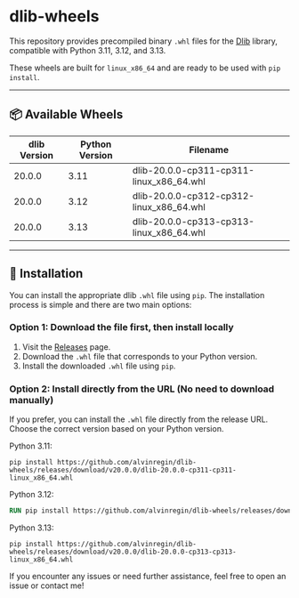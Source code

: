 # dlib-wheels

This repository provides precompiled binary `.whl` files for the [Dlib](http://dlib.net) library, compatible with Python 3.11, 3.12, and 3.13.

These wheels are built for `linux_x86_64` and are ready to be used with `pip install`.

---

## 📦 Available Wheels

| dlib Version | Python Version | Filename |
|--------------|----------------|----------|
| 20.0.0       | 3.11           | dlib-20.0.0-cp311-cp311-linux_x86_64.whl |
| 20.0.0       | 3.12           | dlib-20.0.0-cp312-cp312-linux_x86_64.whl |
| 20.0.0       | 3.13           | dlib-20.0.0-cp313-cp313-linux_x86_64.whl |

---

## 🚀 Installation

You can install the appropriate dlib `.whl` file using `pip`. The installation process is simple and there are two main options:

### Option 1: Download the file first, then install locally

1. Visit the [Releases](https://github.com/alvinregin/dlib-wheels/releases) page.
2. Download the `.whl` file that corresponds to your Python version.  
4. Install the downloaded `.whl` file using `pip`.

### Option 2: Install directly from the URL (No need to download manually)

If you prefer, you can install the `.whl` file directly from the release URL. Choose the correct version based on your Python version.

Python 3.11:

```nginx
pip install https://github.com/alvinregin/dlib-wheels/releases/download/v20.0.0/dlib-20.0.0-cp311-cp311-linux_x86_64.whl
```
Python 3.12:

```dockerfile
RUN pip install https://github.com/alvinregin/dlib-wheels/releases/download/v20.0.0/dlib-20.0.0-cp312-cp312-linux_x86_64.whl
```
Python 3.13:

```nginx
pip install https://github.com/alvinregin/dlib-wheels/releases/download/v20.0.0/dlib-20.0.0-cp313-cp313-linux_x86_64.whl
```
If you encounter any issues or need further assistance, feel free to open an issue or contact me!
